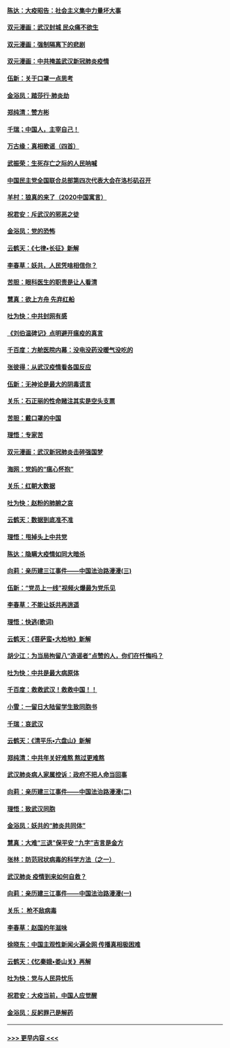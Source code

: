 #### [陈达：大疫昭告：社会主义集中力量坏大事](../pages/nsc993/n11859419.md?t=02112133) 
#### [双元漫画：武汉封城 民众痛不欲生](../pages/nsc993/n11859287.md?t=02112133) 
#### [双元漫画：强制隔离下的悲剧](../pages/nsc993/n11859244.md?t=02112133) 
#### [双元漫画：中共掩盖武汉新冠肺炎疫情](../pages/nsc993/n11858249.md?t=02112133) 
#### [伍新：关于口罩一点思考](../pages/nsc993/n11859195.md?t=02112133) 
#### [金浴凤：踏莎行‧肺炎劫](../pages/nsc993/n11858227.md?t=02112133) 
#### [郑纯清：赞方彬](../pages/nsc993/n11856803.md?t=02112133) 
#### [千瑞；中国人，主宰自己！](../pages/nsc993/n11856793.md?t=02112133) 
#### [万古缘：真相歌谣（四首）](../pages/nsc993/n11856263.md?t=02112133) 
#### [武振荣：生死存亡之际的人民呐喊](../pages/nsc993/n11856256.md?t=02112133) 
#### [中国民主党全国联合总部第四次代表大会在洛杉矶召开](../pages/nsc993/n11856344.md?t=02112133) 
#### [羊村：狼真的来了（2020中国寓言）](../pages/nsc993/n11856229.md?t=02112133) 
#### [祝君安：斥武汉的邪恶之徒](../pages/nsc993/n11855861.md?t=02112133) 
#### [金浴凤：党的恐怖](../pages/nsc993/n11855849.md?t=02112133) 
#### [云鹤天：《七律▪长征》新解](../pages/nsc993/n11855479.md?t=02112133) 
#### [李春草：妖共，人民凭啥相信你？](../pages/nsc993/n11855196.md?t=02112133) 
#### [苦胆：眼科医生的职责是让人看清](../pages/nsc993/n11853840.md?t=02112133) 
#### [慧真：欲上方舟 先弃红船](../pages/nsc993/n11853483.md?t=02112133) 
#### [吐为快：中共封网有感](../pages/nsc993/n11852575.md?t=02112133) 
#### [《刘伯温碑记》点明避开瘟疫的真言](../pages/nsc993/n11852128.md?t=02112133) 
#### [千百度：方舱医院内幕：没电没药没暖气没吃的](../pages/nsc993/n11850211.md?t=02112133) 
#### [张彼得：从武汉疫情看各国反应](../pages/nsc993/n11850102.md?t=02112133) 
#### [伍新：无神论是最大的阴毒谎言](../pages/nsc993/n11846129.md?t=02112133) 
#### [关乐：石正丽的性命赌注其实是空头支票](../pages/nsc993/n11846109.md?t=02112133) 
#### [苦胆：戴口罩的中国](../pages/nsc993/n11845576.md?t=02112133) 
#### [理悟：专家苦](../pages/nsc993/n11845564.md?t=02112133) 
#### [双元漫画：武汉新冠肺炎击碎强国梦](../pages/nsc993/n11843320.md?t=02112133) 
#### [海网：党妈的“瘟心怀抱”](../pages/nsc993/n11840740.md?t=02112133) 
#### [关乐：红朝大数据](../pages/nsc993/n11840675.md?t=02112133) 
#### [吐为快：赵粉的肺腑之哀](../pages/nsc993/n11840618.md?t=02112133) 
#### [云鹤天：数据到底准不准](../pages/nsc993/n11840325.md?t=02112133) 
#### [理悟：甩掉头上中共党](../pages/nsc993/n11838826.md?t=02112133) 
#### [陈达：隐瞒大疫情如同大暗杀](../pages/nsc993/n11838771.md?t=02112133) 
#### [向莉：亲历建三江事件——中国法治路漫漫(三)](../pages/nsc993/n11831825.md?t=02112133) 
#### [伍新：“党员上一线”视频火爆最为党乐见](../pages/nsc993/n11838200.md?t=02112133) 
#### [李春草：不能让妖共再逍遥](../pages/nsc993/n11838102.md?t=02112133) 
#### [理悟：快逃(歌词)](../pages/nsc993/n11838083.md?t=02112133) 
#### [云鹤天：《菩萨蛮▪大柏地》新解](../pages/nsc993/n11838059.md?t=02112133) 
#### [胡少江：为当局拘留八“造谣者”点赞的人，你们在忏悔吗？](../pages/nsc993/n11836801.md?t=02112133) 
#### [吐为快：中共是最大病原体](../pages/nsc993/n11836748.md?t=02112133) 
#### [千百度：救救武汉！救救中国！！](../pages/nsc993/n11836145.md?t=02112133) 
#### [小雪：一留日大陆留学生致同胞书](../pages/nsc993/n11834624.md?t=02112133) 
#### [千瑞：哀武汉](../pages/nsc993/n11833647.md?t=02112133) 
#### [云鹤天：《清平乐▪六盘山》新解](../pages/nsc993/n11833611.md?t=02112133) 
#### [郑纯清：中共年关好难熬 熬过更难熬](../pages/nsc993/n11833489.md?t=02112133) 
#### [武汉肺炎病人家属控诉：政府不把人命当回事](../pages/nsc993/n11833205.md?t=02112133) 
#### [向莉：亲历建三江事件——中国法治路漫漫(二)](../pages/nsc993/n11829102.md?t=02112133) 
#### [理悟：致武汉同胞](../pages/nsc993/n11831522.md?t=02112133) 
#### [金浴凤：妖共的“肺炎共同体”](../pages/nsc993/n11829448.md?t=02112133) 
#### [慧真：大难“三退”保平安 “九字”吉言是金方](../pages/nsc993/n11829501.md?t=02112133) 
#### [张林：防范冠状病毒的科学方法（之一）](../pages/nsc993/n11828618.md?t=02112133) 
#### [武汉肺炎 疫情到来如何自救？](../pages/nsc993/n11827632.md?t=02112133) 
#### [向莉：亲历建三江事件——中国法治路漫漫(一)](../pages/nsc993/n11827190.md?t=02112133) 
#### [关乐： 枪不敌病毒](../pages/nsc993/n11826746.md?t=02112133) 
#### [李春草：赵国的年滋味](../pages/nsc993/n11826321.md?t=02112133) 
#### [徐晓东：中国主观性新闻火遍全网 传播真相极困难](../pages/nsc993/n11826508.md?t=02112133) 
#### [云鹤天：《忆秦娥▪娄山关》再解](../pages/nsc993/n11824682.md?t=02112133) 
#### [吐为快：党与人民异忧乐](../pages/nsc993/n11824660.md?t=02112133) 
#### [祝君安：大疫当前，中国人应觉醒](../pages/nsc993/n11821946.md?t=02112133) 
#### [金浴凤：反躬罪己是解药](../pages/nsc993/n11820280.md?t=02112133) 

----
#### [ >>> 更早内容 <<< ](../indexes/nsc993-earlier.md)
